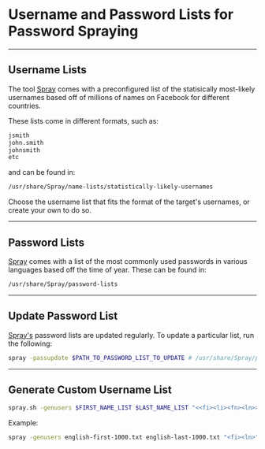 # Username and Password Lists for Password Spraying

---

## Username Lists

The tool [Spray](https://github.com/Greenwolf/Spray) comes with a preconfigured list of the statisically most-likely usernames based off of millions of names on Facebook for different countries.

These lists come in different formats, such as:

```bash
jsmith
john.smith
johnsmith
etc
```

and can be found in:

```bash
/usr/share/Spray/name-lists/statistically-likely-usernames
```

Choose the username list that fits the format of the target's usernames, or create your own to do so.

---

## Password Lists

[Spray](https://github.com/Greenwolf/Spray) comes with a list of the most commonly used passwords in various languages based off the time of year. These can be found in:

```bash
/usr/share/Spray/password-lists
```

---

## Update Password List

[Spray's](https://github.com/Greenwolf/Spray) password lists are updated regularly. To update a particular list, run the following:

```bash
spray -passupdate $PATH_TO_PASSWORD_LIST_TO_UPDATE # /usr/share/Spray/password-lists/passwords-English.txt
```

---

## Generate Custom Username List

```bash
spray.sh -genusers $FIRST_NAME_LIST $LAST_NAME_LIST "<<fi><li><fn><ln>>"
```

Example:

```bash
spray -genusers english-first-1000.txt english-last-1000.txt "<fi><ln>"
```
